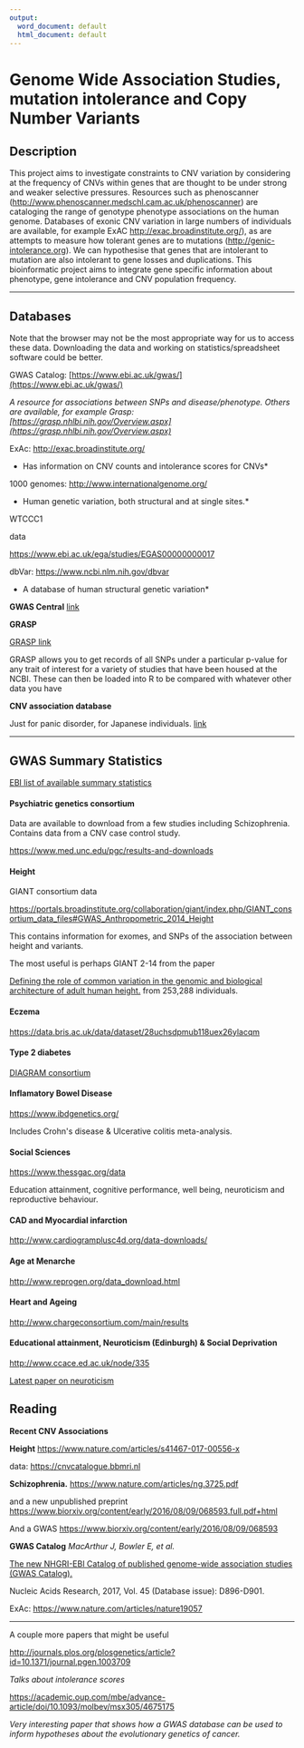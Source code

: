```yaml
---
output:
  word_document: default
  html_document: default
---
```

# Genome Wide Association Studies, mutation intolerance and Copy Number Variants


## Description

This project aims to investigate constraints to CNV variation by
considering at the frequency of CNVs within genes that are thought to be
under strong and weaker selective pressures. Resources such as
phenoscanner (<http://www.phenoscanner.medschl.cam.ac.uk/phenoscanner>)
are cataloging the range of genotype phenotype associations on the human
genome. Databases of exonic CNV variation in large numbers of
individuals are available, for example ExAC
<http://exac.broadinstitute.org/>), as are attempts to measure how
tolerant genes are to mutations (<http://genic-intolerance.org>). We can
hypothesise that genes that are intolerant to mutation are also
intolerant to gene losses and duplications. This bioinformatic project
aims to integrate gene specific information about phenotype, gene
intolerance and CNV population frequency.

------------

## Databases

Note that the browser may not be the most appropriate way for us to
access these data. Downloading the data and working on
statistics/spreadsheet software could be better.

GWAS Catalog: [https://www.ebi.ac.uk/gwas/](https://www.ebi.ac.uk/gwas/)

*A resource for associations between SNPs and disease/phenotype. Others
are available, for example Grasp: 
[https://grasp.nhlbi.nih.gov/Overview.aspx](https://grasp.nhlbi.nih.gov/Overview.aspx)*

ExAc: <http://exac.broadinstitute.org/>

* Has information on CNV counts and intolerance scores for CNVs*

1000 genomes: <http://www.internationalgenome.org/>

*    Human genetic variation, both structural and at single sites.*

WTCCC1

data

<https://www.ebi.ac.uk/ega/studies/EGAS00000000017>

dbVar: <https://www.ncbi.nlm.nih.gov/dbvar>

* A database of human structural genetic variation*

**GWAS Central** [link](http://www.gwascentral.org/)

**GRASP**

[GRASP link](https://grasp.nhlbi.nih.gov/Search.aspx)

GRASP allows you to get records of all SNPs under a particular p-value for any trait of interest for a variety of studies that have been housed at the NCBI.  These can then be loaded into R to be compared with whatever other data you have

**CNV association database**

Just for panic disorder, for Japanese individuals.  [link](https://gwas.biosciencedbc.jp/cgi-bin/cccdb/ccc_top.cgi)

--------------


## GWAS Summary Statistics

[EBI list of available summary statistics](https://www.ebi.ac.uk/gwas/downloads/summary-statistics)

#### Psychiatric genetics consortium

Data are available to download from a few studies including Schizophrenia.  Contains data from a CNV case control study.

https://www.med.unc.edu/pgc/results-and-downloads

#### Height

GIANT consortium data

https://portals.broadinstitute.org/collaboration/giant/index.php/GIANT_consortium_data_files#GWAS_Anthropometric_2014_Height

This contains information for exomes, and SNPs of the association between height and variants.

The most useful is perhaps GIANT 2-14 from the paper 

[Defining the role of common variation in the genomic and biological architecture of adult human height.](https://www.ncbi.nlm.nih.gov/pubmed/25282103?dopt=Citation) from 253,288 individuals.


#### Eczema

https://data.bris.ac.uk/data/dataset/28uchsdpmub118uex26ylacqm

#### Type 2 diabetes

[DIAGRAM consortium](http://diagram-consortium.org/downloads.html)

#### Inflamatory Bowel Disease

https://www.ibdgenetics.org/

Includes Crohn's disease & Ulcerative colitis meta-analysis.

#### Social Sciences

https://www.thessgac.org/data

Education attainment, cognitive performance, well being, neuroticism and reproductive behaviour.


#### CAD and Myocardial infarction

http://www.cardiogramplusc4d.org/data-downloads/

#### Age at Menarche

http://www.reprogen.org/data_download.html

#### Heart and Ageing

http://www.chargeconsortium.com/main/results


#### Educational attainment, Neuroticism (Edinburgh) & Social Deprivation

http://www.ccace.ed.ac.uk/node/335

[Latest paper on neuroticism](https://www.nature.com/articles/s41588-017-0013-8)

## Reading

**Recent CNV Associations**

**Height** <https://www.nature.com/articles/s41467-017-00556-x>

data:  <https://cnvcatalogue.bbmri.nl>

**Schizophrenia.** <https://www.nature.com/articles/ng.3725.pdf>

and a new unpublished preprint <https://www.biorxiv.org/content/early/2016/08/09/068593.full.pdf+html>

And a GWAS https://www.biorxiv.org/content/early/2016/08/09/068593

**GWAS Catalog** *MacArthur J, Bowler E, et al.*

[The new NHGRI-EBI Catalog of published genome-wide association studies
(GWAS
Catalog).](https://academic.oup.com/nar/article/45/D1/D896/2605751/The-new-NHGRI-EBI-Catalog-of-published-genome-wide)

Nucleic Acids Research, 2017, Vol. 45 (Database issue): D896-D901.




ExAc: https://www.nature.com/articles/nature19057

-------------

A couple more papers that might be useful

http://journals.plos.org/plosgenetics/article?id=10.1371/journal.pgen.1003709

*Talks about intolerance scores*

https://academic.oup.com/mbe/advance-article/doi/10.1093/molbev/msx305/4675175

*Very interesting paper that shows how a GWAS database can be used to inform hypotheses about the evolutionary genetics of cancer.*

